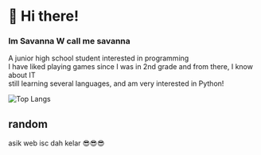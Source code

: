 # 🍃 Hi there!
### Im Savanna W call me savanna
A junior high school student interested in programming <br>
I have liked playing games since I was in 2nd grade and from there, I know about IT <br>
still learning several languages, and am very interested in Python! <br>

![Top Langs](https://github-readme-stats.vercel.app/api/top-langs/?username=savwicak&layout=compact)

## random
asik web isc dah kelar 😎😎😎




<!--
**savwicak/savwicak** is a ✨ _special_ ✨ repository because its `README.md` (this file) appears on your GitHub profile.

Here are some ideas to get you started:

- 🔭 I’m currently working on ...
- 🌱 I’m currently learning ...
- 👯 I’m looking to collaborate on ...
- 🤔 I’m looking for help with ...
- 💬 Ask me about ...
- 📫 How to reach me: ...
- 😄 Pronouns: ...
- ⚡ Fun fact: ...
-->
